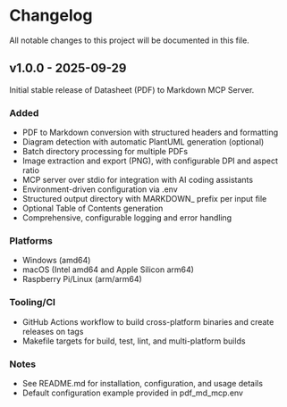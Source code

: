 # Changelog

All notable changes to this project will be documented in this file.

## v1.0.0 - 2025-09-29

Initial stable release of Datasheet (PDF) to Markdown MCP Server.

### Added
- PDF to Markdown conversion with structured headers and formatting
- Diagram detection with automatic PlantUML generation (optional)
- Batch directory processing for multiple PDFs
- Image extraction and export (PNG), with configurable DPI and aspect ratio
- MCP server over stdio for integration with AI coding assistants
- Environment-driven configuration via .env
- Structured output directory with MARKDOWN_ prefix per input file
- Optional Table of Contents generation
- Comprehensive, configurable logging and error handling

### Platforms
- Windows (amd64)
- macOS (Intel amd64 and Apple Silicon arm64)
- Raspberry Pi/Linux (arm/arm64)

### Tooling/CI
- GitHub Actions workflow to build cross-platform binaries and create releases on tags
- Makefile targets for build, test, lint, and multi-platform builds

### Notes
- See README.md for installation, configuration, and usage details
- Default configuration example provided in pdf_md_mcp.env
